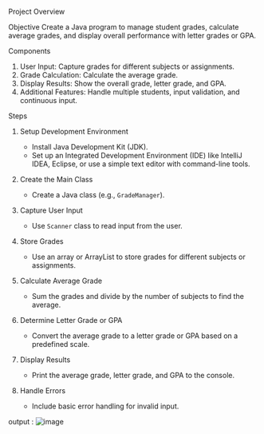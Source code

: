 

 Project Overview

 Objective
Create a Java program to manage student grades, calculate average grades, and display overall performance with letter grades or GPA.

 Components
1. User Input: Capture grades for different subjects or assignments.
2. Grade Calculation: Calculate the average grade.
3. Display Results: Show the overall grade, letter grade, and GPA.
4. Additional Features: Handle multiple students, input validation, and continuous input.

 Steps

1. Setup Development Environment
   - Install Java Development Kit (JDK).
   - Set up an Integrated Development Environment (IDE) like IntelliJ IDEA, Eclipse, or use a simple text editor with command-line tools.

2. Create the Main Class
   - Create a Java class (e.g., `GradeManager`).

3. Capture User Input
   - Use `Scanner` class to read input from the user.

4. Store Grades
   - Use an array or ArrayList to store grades for different subjects or assignments.

5. Calculate Average Grade
   - Sum the grades and divide by the number of subjects to find the average.

6. Determine Letter Grade or GPA
   - Convert the average grade to a letter grade or GPA based on a predefined scale.

7. Display Results
   - Print the average grade, letter grade, and GPA to the console.

8. Handle Errors
   - Include basic error handling for invalid input.

output :
![image](https://github.com/akhileshwari11/codtech-task2/assets/174042809/f35e6711-dc44-4499-8eb1-6f11a24ac410)

